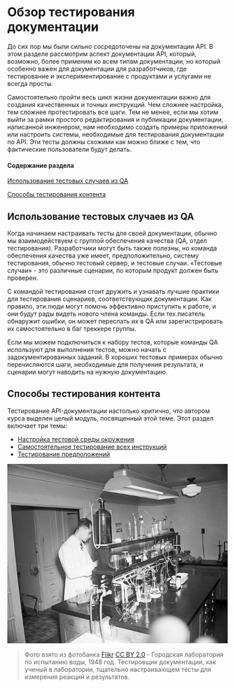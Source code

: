 # Обзор тестирования документации

До сих пор мы были сильно сосредоточены на документации API. В этом разделе рассмотрим аспект документации API, который, возможно, более применим ко всем типам документации, но который особенно важен для документации для разработчиков, где тестирование и экспериментирование с продуктами и услугами не всегда просты.

Самостоятельно пройти весь цикл жизни документации важно для создания качественных и точных инструкций. Чем сложнее настройка, тем сложнее протестировать все шаги. Тем не менее, если мы хотим выйти за рамки простого редактирования и публикации документации, написанной инженером, нам необходимо создать примеры приложений или настроить системы, необходимые для тестирования документации по API. Эти тесты должны схожими как можно ближе с тем, что фактические пользователи будут делать.

#### Содержание раздела

[Использование тестовых случаев из QA](#leverage)

[Способы тестирования контента](#testWays)

<a name="leverage"></a>
## Использование тестовых случаев из QA

Когда начинаем настраивать тесты для своей документации, обычно мы взаимодействуем с группой обеспечения качества (QA, отдел тестирования). Разработчики  могут быть также полезны, но команда обеспечения качества уже имеет, предположительно, систему тестирования, обычно тестовый сервер, и тестовые случаи. «Тестовые случаи» - это различные сценарии, по которым продукт должен быть проверен.

С командой тестирования стоит дружить и узнавать лучшие практики для тестирования сценариев, соответствующих документации. Как правило, эти люди могут помочь эффективно приступить к работе, и они будут рады видеть нового члена команды. Если тех.писатель обнаружит ошибки, он может переслать их в QA или зарегистрировать их самостоятельно в баг треккере группы.

Если мы можем подключиться к набору тестов, которые команды QA используют для выполнения тестов, можно начать с задокументированных заданий. В хороших тестовых примерах обычно перечисляются шаги, необходимые для получения результата, и сценарии могут наводить на нужную документацию.

<a name="testWays"></a>
## Способы тестирования контента

Тестирование API-документации настолько критично, что автором курса выделен целый модуль, посвященный этой теме. Этот раздел включает три темы:

- [Настройка тестовой среды окружения](https://github.com/Starkovden/Documenting_APIs/blob/master/5.%20Testing%20API%20documentaion/5.2.%20Set%20up%20a%20test%20environment.md)
- [Самостоятельное тестирование всех инструкций](https://github.com/Starkovden/Documenting_APIs/blob/master/5.%20Testing%20API%20documentaion/5.3.%20Test%20all%20instructions%20yourself.md)
- [Тестирование предположений](https://github.com/Starkovden/Documenting_APIs/blob/master/5.%20Testing%20API%20documentaion/5.4.%20Test%20your%20assumptions.md)

![tester](img/1.jpg)
> Фото взято из фотобанка [Flikr](https://www.flickr.com/photos/seattlemunicipalarchives/3739366791/) [CC BY 2.0](https://creativecommons.org/licenses/by/2.0/legalcode) - Городская лаборатория по испытанию воды, 1948 год. Тестировщик документации, как ученый в лаборатории, тщательно настраивающем тесты для измерения реакций и результатов.
